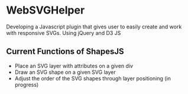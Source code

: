 # WebSVGHelper
Developing a Javascript plugin that gives user to easily create and work with responsive SVGs. Using jQuery and D3 JS

## Current Functions of ShapesJS
* Place an SVG layer with attributes on a given div
* Draw an SVG shape on a given SVG layer
* Adjust the order of the SVG shapes through layer positioning (in progress)